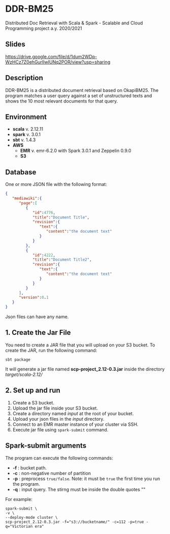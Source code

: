 # DDR-BM25
Distributed Doc Retrieval with Scala & Spark - Scalable and Cloud Programming project a.y. 2020/2021

## Slides
https://drive.google.com/file/d/1dum2WDp-WzHCz7Z0ehGurIlwIUNq2POR/view?usp=sharing

## Description
DDR-BM25 is a distributed document retrieval based on OkapiBM25. The program matches a user query against a set of unstructured texts and shows the 10 most relevant documents for that query. 

## Environment
- **scala** v. 2.12.11
- **spark** v. 3.0.1
- **sbt** v. 1.4.3
- **AWS**
  - **EMR** v. emr-6.2.0 with Spark 3.0.1 and Zeppelin 0.9.0
  - **S3** 


## Database
One or more JSON file with the following format: 
```json
{
   "mediawiki":{
      "page":[
         {
            "id":4776,
            "title":"Document Title",
            "revision":{
               "text":{
                  "content":"the document text"
               }
            }
         },
         {
            "id":4222,
            "title":"Document Title2",
            "revision":{
               "text":{
                  "content":"the document text"
               }
            }
         }
      ],
      "version":0.1
   }
}
```
Json files can have any name. 

## 1. Create the Jar File 
You need to create a JAR file that you will upload on your S3 bucket. 
To create the JAR, run the following command: 

``` sbt package ```

It will generate a jar file named __scp-project_2.12-0.3.jar__ inside the directory _target/scala-2.12/_

## 2. Set up and run 
1. Create a S3 bucket.
2. Upload the jar file inside your S3 bucket.
3. Create a directory named _input_ at the root of your bucket.
4. Upload your json files in the _input_  directory. 
5. Connect to an EMR master instance of your cluster via SSH. 
6. Execute jar file using ```spark-submit``` command.

## Spark-submit arguments 
The program can execute the following commands:
- **-f** : bucket path.
- **-c** : non-negative number of partition
- **-p** : preprocess ```true/false```. Note: it must be ```true``` the first time you run the program. 
- **-q** : input query. The stirng must be inside the double quotes ""

For example: 

```
spark-submit \
-v \
--deploy-mode cluster \
scp-project_2.12-0.3.jar -f="s3://bucketname/" -c=112 -p=true -q="Victorian era"
```

